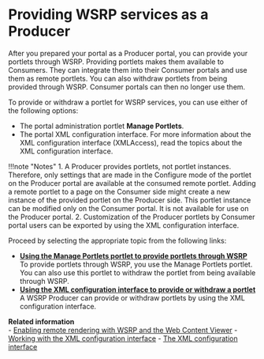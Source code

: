 # Providing WSRP services as a Producer

After you prepared your portal as a Producer portal, you can provide your portlets through WSRP. Providing portlets makes them available to Consumers. They can integrate them into their Consumer portals and use them as remote portlets. You can also withdraw portlets from being provided through WSRP. Consumer portals can then no longer use them.

To provide or withdraw a portlet for WSRP services, you can use either of the following options:

-   The portal administration portlet **Manage Portlets**.
-   The portal XML configuration interface. For more information about the XML configuration interface \(XMLAccess\), read the topics about the XML configuration interface.

!!!note "Notes"
    1.  A Producer provides portlets, not portlet instances. Therefore, only settings that are made in the Configure mode of the portlet on the Producer portal are available at the consumed remote portlet. Adding a remote portlet to a page on the Consumer side might create a new instance of the provided portlet on the Producer side. This portlet instance can be modified only on the Consumer portal. It is not available for use on the Producer portal.
    2.  Customization of the Producer portlets by Consumer portal users can be exported by using the XML configuration interface.

Proceed by selecting the appropriate topic from the following links:

-   **[Using the Manage Portlets portlet to provide portlets through WSRP](wsrpt_prod_prvd_by_plt.md)**  
To provide portlets through WSRP, you use the Manage Portlets portlet. You can also use this portlet to withdraw the portlet from being available through WSRP.
-   **[Using the XML configuration interface to provide or withdraw a portlet](wsrpt_prod_prvd_by_xml.md)**  
A WSRP Producer can provide or withdraw portlets by using the XML configuration interface.

**Related information**  
    -   [Enabling remote rendering with WSRP and the Web Content Viewer](../../../../../../manage_content/wcm/wcm_content_delivery/delivering_web_content/deliver_webcontent_on_portal/enable_remote_render_wsrp/index.md)
    -   [Working with the XML configuration interface](../../../../../../extend_dx/development_tools/portal_admin_tools/xml_config_interface/working_xml_config_interface/index.md)
    -   [The XML configuration interface](../../.././../../../extend_dx/development_tools/portal_admin_tools/xml_config_interface/index.md)

